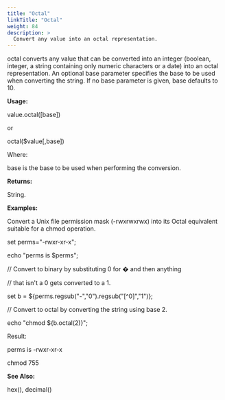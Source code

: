 ```yaml
---
title: "Octal"
linkTitle: "Octal"
weight: 84
description: >
  Convert any value into an octal representation. 
---
```


octal converts any value that can be converted into an integer (boolean, integer, a string containing only numeric characters or a date) into an octal representation. An optional base parameter specifies the base to be used when converting the string. If no base parameter is given, base defaults to 10.

**Usage:**

value.octal([base])

or

octal($value[,base])

Where:

base is the base to be used when performing the conversion.

**Returns:**

String.

**Examples:**

Convert a Unix file permission mask (-rwxrwxrwx) into its Octal equivalent suitable for a chmod operation.

set perms="-rwxr-xr-x";

echo "perms is $perms";

// Convert to binary by substituting 0 for � and then anything

// that isn't a 0 gets converted to a 1.

set b = ${perms.regsub("-","0").regsub("[^0]","1")};

// Convert to octal by converting the string using base 2.

echo "chmod ${b.octal(2)}";

Result:

perms is -rwxr-xr-x

chmod 755

**See Also:**

hex(), decimal()
